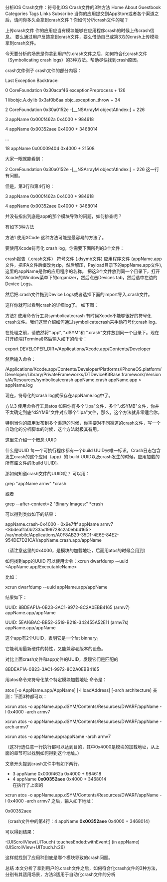 分析iOS Crash文件：符号化iOS Crash文件的3种方法
Home About Guestbook Categories Tags Links Subscribe
当你的应用提交到AppStore或者各个渠道之后，请问你多久会拿到crash文件？你如何分析crash文件的呢？



上传crash文件
你的应用应当有模块能够在应用程序crash的时候上传crash信息。 要么通过用户反馈拿到crash文件，要么借助自己或第3方的crash上传模块拿到crash文件。

今天要分析的场景是你拿到用户的.crash文件之后，如何符合化crash文件（Symbolicating crash logs）的3种方法。帮助尽快找到crash原因。



crash文件例子
crash文件的部分内容：

Last Exception Backtrace:

0 CoreFoundation 0x30acaf46 exceptionPreprocess + 126

1 libobjc.A.dylib 0x3af0b6aa objc_exception_throw + 34

2 CoreFoundation 0x30a0152e -[__NSArrayM objectAtIndex:] + 226

3 appName 0x000f462a 0x4000 + 984618

4 appName 0x00352aee 0x4000 + 3468014

…

18 appName 0x00009404 0x4000 + 21508

大家一眼就能看到：

2 CoreFoundation 0x30a0152e -[__NSArrayM objectAtIndex:] + 226
这一行有问题。

但是，第3行和第4行的：

3 appName 0x000f462a 0x4000 + 984618

4 appName 0x00352aee 0x4000 + 3468014

并没有指出到底是app的那个模块导致的问题，如何排查呢？



有如下3种方法



方法1 使用XCode
这种方法可能是最容易的方法了。

要使用Xcode符号化 crash log，你需要下面所列的3个文件：

crash报告（.crash文件）
符号文件 (.dsymb文件)
应用程序文件 (appName.app文件，把IPA文件后缀改为zip，然后解压，Payload目录下的appName.app文件), 这里的appName是你的应用程序的名称。
把这3个文件放到同一个目录下，打开Xcode的Window菜单下的organizer，然后点击Devices tab，然后选中左边的Device Logs。

然后把.crash文件拖到Device Logs或者选择下面的import导入.crash文件。

这样你就可以看到crash的详细log了。 如下图：



方法2 使用命令行工具symbolicatecrash
有时候Xcode不能够很好的符号化crash文件。我们这里介绍如何通过symbolicatecrash来手动符号化crash log。

在处理之前，请依然将“.app“, “.dSYM”和 ".crash"文件放到同一个目录下。现在打开终端(Terminal)然后输入如下的命令：

export DEVELOPER_DIR=/Applications/Xcode.app/Contents/Developer

然后输入命令：

/Applications/Xcode.app/Contents/Developer/Platforms/iPhoneOS.platform/Developer/Library/PrivateFrameworks/DTDeviceKitBase.framework/Versions/A/Resources/symbolicatecrash appName.crash appName.app > appName.log

现在，符号化的crash log就保存在appName.log中了。



方法3 使用命令行工具atos
如果你有多个“.ipa”文件，多个".dSYMB"文件，你并不太确定到底“dSYMB”文件对应哪个".ipa"文件，那么，这个方法就非常适合你。

特别当你的应用发布到多个渠道的时候，你需要对不同渠道的crash文件，写一个自动化的分析脚本的时候，这个方法就极其有用。

这里先介绍一个概念:UUID

什么是UUID
每一个可执行程序都有一个build UUID来唯一标识。Crash日志包含发生crash的这个应用（app）的 build UUID以及crash发生的时候，应用加载的所有库文件的[build UUID]。

那如何知道crash文件的UUID呢？
可以用：

grep "appName armv" *crash

或者

grep --after-context=2 "Binary Images:" *crash

可以得到类似如下的结果：

appName.crash-0x4000 - 0x9e7fff appName armv7 <8bdeaf1a0b233ac199728c2a0ebb4165> /var/mobile/Applications/A0F8AB29-35D1-4E6E-84E2-954DE7D21CA1/appName.crash.app/appName

（请注意这里的0x4000，是模块的加载地址，后面用atos的时候会用到）

如何找到app的UUID
可以使用命令：xcrun dwarfdump -–uuid <AppName.app/ExecutableName>

比如：

xcrun dwarfdump --uuid appName.app/appName

结果如下：

UUID: 8BDEAF1A-0B23-3AC1-9972-8C2A0EBB4165 (armv7) appName.app/appName

UUID: 5EA16BAC-BB52-3519-B218-342455A52E11 (armv7s) appName.app/appName

这个app有2个UUID，表明它是一个fat binnary。

它能利用最新硬件的特性，又能兼容老版本的设备。

对比上面crash文件和app文件的UUID，发现它们是匹配的

8BDEAF1A-0B23-3AC1-9972-8C2A0EBB4165

用atos命令来符号化某个特定模块加载地址
命令是：

atos [-o AppName.app/AppName] [-l loadAddress] [-arch architecture]
亲测：下面3种都可以：

xcrun atos -o appName.app.dSYM/Contents/Resources/DWARF/appName -l 0x4000 -arch armv7

xcrun atos -o appName.app.dSYM/Contents/Resources/DWARF/appName -arch armv7

xcrun atos -o appName.app/appName -arch armv7

（这3行选任意一行执行都可以达到目的，其中0x4000是模块的加载地址，从上面的章节可以找到如何得到这个地址。）

文章开头提到crash文件中有如下两行，

* 3 appName 0x000f462a 0x4000 + 984618 
* 4 appName **0x00352aee** 0x4000 + 3468014  
在执行了上面的

xcrun atos -o appName.app.dSYM/Contents/Resources/DWARF/appName -l 0x4000 -arch armv7
之后，输入如下地址：

0x00352aee

（crash文件中的第4行：4 appName **0x00352aee** 0x4000 + 3468014）

可以得到结果：

-[UIScrollView(UITouch) touchesEnded:withEvent:] (in appName) (UIScrollView+UITouch.h:26)

这样就找到了应用种到底是哪个模块导致的crash问题。



总结
本文分析了拿到用户的.crash文件之后，如何符合化crash文件的3种方法，分别有其适用场景，方法3适用于自动化crash文件的分析